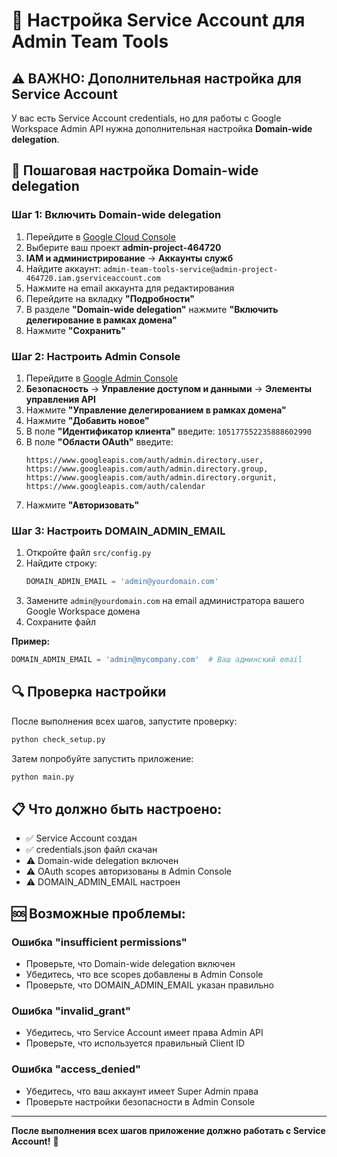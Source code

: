# 🔧 Настройка Service Account для Admin Team Tools

## ⚠️ ВАЖНО: Дополнительная настройка для Service Account

У вас есть Service Account credentials, но для работы с Google Workspace Admin API нужна дополнительная настройка **Domain-wide delegation**.

## 🚀 Пошаговая настройка Domain-wide delegation

### Шаг 1: Включить Domain-wide delegation

1. Перейдите в [Google Cloud Console](https://console.cloud.google.com/)
2. Выберите ваш проект **admin-project-464720**
3. **IAM и администрирование** → **Аккаунты служб**
4. Найдите аккаунт: `admin-team-tools-service@admin-project-464720.iam.gserviceaccount.com`
5. Нажмите на email аккаунта для редактирования
6. Перейдите на вкладку **"Подробности"**
7. В разделе **"Domain-wide delegation"** нажмите **"Включить делегирование в рамках домена"**
8. Нажмите **"Сохранить"**

### Шаг 2: Настроить Admin Console

1. Перейдите в [Google Admin Console](https://admin.google.com/)
2. **Безопасность** → **Управление доступом и данными** → **Элементы управления API**
3. Нажмите **"Управление делегированием в рамках домена"**
4. Нажмите **"Добавить новое"**
5. В поле **"Идентификатор клиента"** введите: `105177552235888602990`
6. В поле **"Области OAuth"** введите:
   ```
   https://www.googleapis.com/auth/admin.directory.user,
   https://www.googleapis.com/auth/admin.directory.group,
   https://www.googleapis.com/auth/admin.directory.orgunit,
   https://www.googleapis.com/auth/calendar
   ```
7. Нажмите **"Авторизовать"**

### Шаг 3: Настроить DOMAIN_ADMIN_EMAIL

1. Откройте файл `src/config.py`
2. Найдите строку:
   ```python
   DOMAIN_ADMIN_EMAIL = 'admin@yourdomain.com'
   ```
3. Замените `admin@yourdomain.com` на email администратора вашего Google Workspace домена
4. Сохраните файл

**Пример:**
```python
DOMAIN_ADMIN_EMAIL = 'admin@mycompany.com'  # Ваш админский email
```

## 🔍 Проверка настройки

После выполнения всех шагов, запустите проверку:

```bash
python check_setup.py
```

Затем попробуйте запустить приложение:

```bash
python main.py
```

## 📋 Что должно быть настроено:

- ✅ Service Account создан
- ✅ credentials.json файл скачан  
- ⚠️ Domain-wide delegation включен
- ⚠️ OAuth scopes авторизованы в Admin Console
- ⚠️ DOMAIN_ADMIN_EMAIL настроен

## 🆘 Возможные проблемы:

### Ошибка "insufficient permissions"
- Проверьте, что Domain-wide delegation включен
- Убедитесь, что все scopes добавлены в Admin Console
- Проверьте, что DOMAIN_ADMIN_EMAIL указан правильно

### Ошибка "invalid_grant"
- Убедитесь, что Service Account имеет права Admin API
- Проверьте, что используется правильный Client ID

### Ошибка "access_denied"
- Убедитесь, что ваш аккаунт имеет Super Admin права
- Проверьте настройки безопасности в Admin Console

---

**После выполнения всех шагов приложение должно работать с Service Account!** 🎉
